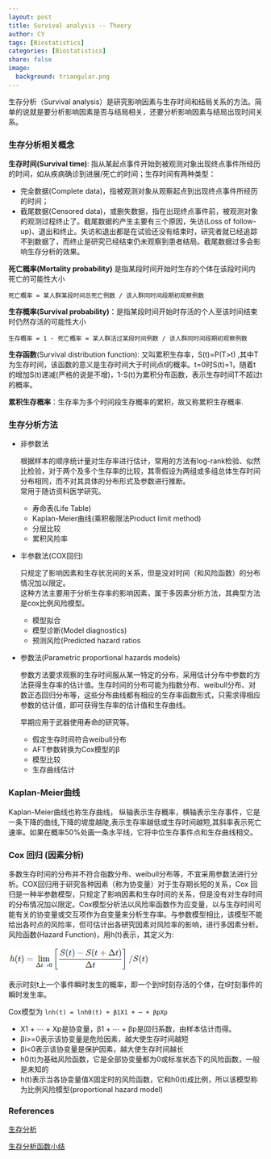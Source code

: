 ```yaml
---
layout: post
title: Survival analysis -- Theory 
author: CY
tags: [Biostatistics]
categories: [Biostatistics]
share: false
image:
  background: triangular.png 
---
```




生存分析（Survival analysis）是研究影响因素与生存时间和结局关系的方法。简单的说就是要分析影响因素是否与结局相关，还要分析影响因素与结局出现时间关系。

### 生存分析相关概念

**生存时间(Survival time)**: 指从某起点事件开始到被观测对象出现终点事件所经历的时间，如从疾病确诊到进展/死亡的时间；生存时间有两种类型：       

-  完全数据(Complete data)，指被观测对象从观察起点到出现终点事件所经历的时间；    
-  截尾数据(Censored data)，或删失数据，指在出现终点事件前，被观测对象的观测过程终止了。截尾数据的产生主要有三个原因，失访(Loss of follow-up)、退出和终止。失访和退出都是在试验还没有结束时，研究者就已经追踪不到数据了，而终止是研究已经结束仍未观察到患者结局。截尾数据过多会影响生存分析的效果。    

**死亡概率(Mortality probability)** 是指某段时间开始时生存的个体在该段时间内死亡的可能性大小        

​	  `死亡概率 = 某人群某段时间总死亡例数 / 该人群同时间段期初观察例数`

**生存概率(Survival probability)**：是指某段时间开始时存活的个人至该时间结束时仍然存活的可能性大小     

​	  `生存概率 = 1 - 死亡概率 = 某人群活过某段时间例数 / 该人群同时间段期初观察例数`

**生存函数**(Survival distribution function): 又叫累积生存率，S(t)=P(T>t) ,其中T为生存时间，该函数的意义是生存时间大于时间点t的概率。t=0时S(t)=1，随着t的增加S(t)递减(严格的说是不增)，1-S(t)为累积分布函数，表示生存时间T不超过t的概率。

**累积生存概率**：生存率为多个时间段生存概率的累积，故又称累积生存概率.



### 生存分析方法

- 非参数法

  根据样本的顺序统计量对生存率进行估计，常用的方法有log-rank检验、似然比检验，对于两个及多个生存率的比较，其零假设为两组或多组总体生存时间分布相同，而不对其具体的分布形式及参数进行推断。    
  常用于随访资料医学研究。

  - 寿命表(Life Table)
  - Kaplan-Meier曲线(乘积极限法Product limit method)
  - 分层比较
  - 累积风险率

- 半参数法(COX回归)

  只规定了影响因素和生存状况间的关系，但是没对时间（和风险函数）的分布情况加以限定。    
  这种方法主要用于分析生存率的影响因素，属于多因素分析方法，其典型方法是cox比例风险模型。   

  - 模型拟合
  - 模型诊断(Model diagnostics)
  - 预测风险(Predicted hazard ratios

- 参数法(Parametric proportional hazards models)

  参数方法要求观察的生存时间服从某一特定的分布，采用估计分布中参数的方法获得生存率的估计值。生存时间的分布可能为指数分布、weibull分布、对数正态回归分布等，这些分布曲线都有相应的生存率函数形式，只需求得相应参数的估计值，即可获得生存率的估计值和生存曲线。         

  早期应用于武器使用寿命的研究等。

  - 假定生存时间符合weibull分布
  - AFT参数转换为Cox模型的β
  - 模型比较
  - 生存曲线估计




### Kaplan-Meier曲线

Kaplan-Meier曲线也称生存曲线， 纵轴表示生存概率，横轴表示生存事件，它是一条下降的曲线,下降的坡度越陡,表示生存率越低或生存时间越短,其斜率表示死亡速率。如果在概率50%处画一条水平线，它将中位生存事件点和生存曲线相交。



### Cox 回归 (因素分析)

多数生存时间的分布并不符合指数分布、weibull分布等，不宜采用参数法进行分析。COX回归用于研究各种因素（称为协变量）对于生存期长短的关系，Cox 回归是一种半参数模型，只规定了影响因素和生存时间的关系，但是没有对生存时间的分布情况加以限定。Cox模型分析法以风险率函数作为应变量，以与生存时间可能有关的协变量或交互项作为自变量来分析生存率。与参数模型相比，该模型不能给出各时点的风险率，但可估计出各研究因素对风险率的影响，进行多因素分析。 风险函数(Hazard Function)，用h(t)表示，其定义为:    

![Hazard Function](/images/Survival_analysis_1.png)

表示时刻t上一个事件瞬时发生的概率，即一个到t时刻存活的个体，在t时刻事件的瞬时发生率。



Cox模型为              ```lnh(t) = lnh0(t) + β1X1 + ⋯ + βpXp```

- X1 + ⋯ + Xp是协变量，β1 + ⋯ + βp是回归系数，由样本估计而得。
- βi>=0表示该协变量是危险因素，越大使生存时间越短
- βi<0表示该协变量是保护因素，越大使生存时间越长
- h0(t)为基础风险函数，它是全部协变量都为0或标准状态下的风险函数，一般是未知的
- h(t)表示当各协变量值X固定时的风险函数，它和h0(t)成比例，所以该模型称为比例风险模型(proportional hazard model)





### References 

[生存分析](http://rpubs.com/xuefliang/153247)         

[生存分析函数小结](http://xccds1977.blogspot.de/2013/08/blog-post.html)         